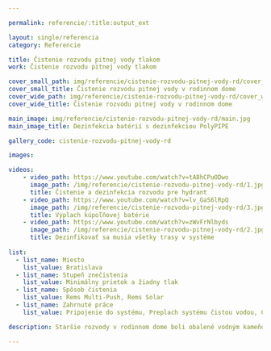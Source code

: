 ```yaml
--- 

permalink: referencie/:title:output_ext

layout: single/referencia
category: Referencie

title: Čistenie rozvodu pitnej vody tlakom
work: Čistenie rozvodu pitnej vody tlakom

cover_small_path: img/referencie/cistenie-rozvodu-pitnej-vody-rd/cover_small.jpg 
cover_small_title: Čistenie rozvodu pitnej vody v rodinnom dome
cover_wide_path: img/referencie/cistenie-rozvodu-pitnej-vody-rd/cover_wide.jpg
cover_wide_title: Čistenie rozvodu pitnej vody v rodinnom dome

main_image: img/referencie/cistenie-rozvodu-pitnej-vody-rd/main.jpg
main_image_title: Dezinfekcia batérií s dezinfekciou PolyPIPE

gallery_code: cistenie-rozvodu-pitnej-vody-rd

images:

videos:
    - video_path: https://www.youtube.com/watch?v=tA8hCPuODwo
      image_path: /img/referencie/cistenie-rozvodu-pitnej-vody-rd/1.jpg
      title: Čistenie a dezinfekcia rozvodu pre hydrant
    - video_path: https://www.youtube.com/watch?v=lv_GaS6lRpQ
      image_path: /img/referencie/cistenie-rozvodu-pitnej-vody-rd/3.jpg
      title: Výplach kúpoľňovej batérie
    - video_path: https://www.youtube.com/watch?v=zWvFrNlbyds
      image_path: /img/referencie/cistenie-rozvodu-pitnej-vody-rd/2.jpg
      title: Dezinfikovať sa musia všetky trasy v systéme
 
list: 
  - list_name: Miesto
    list_value: Bratislava
  - list_name: Stupeň znečistenia
    list_value: Minimálny prietok a žiadny tlak
  - list_name: Spôsob čistenia
    list_value: Rems Multi-Push, Rems Solar
  - list_name: Zahrnuté práce
    list_value: Pripojenie do systému, Preplach systému čistou vodou, Chemické čistenie, Čistenie stlačeným vzduchom

description: Staršie rozvody v rodinnom dome boli obalené vodným kameňom a hrdzou. Rýchlym chemickým čistením sme vodný kameň uvoľnili a následne stlačeným vzduchom "vybúchali" zo systému. Prietok je už zas obnovený a tlak na normálnej úrovni.

---
```

